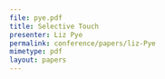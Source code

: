 ```yaml
---
file: pye.pdf
title: Selective Touch
presenter: Liz Pye
permalink: conference/papers/liz-Pye
mimetype: pdf
layout: papers
---
```

